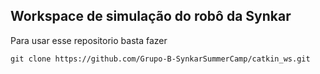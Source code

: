 ## Workspace de simulação do robô da Synkar

Para usar esse repositorio basta fazer 
```
git clone https://github.com/Grupo-B-SynkarSummerCamp/catkin_ws.git
```
